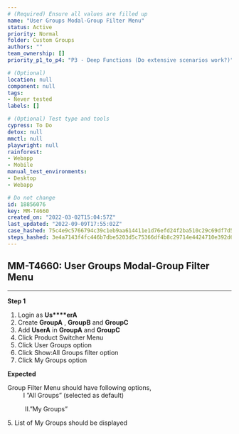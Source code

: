 ```yaml
---
# (Required) Ensure all values are filled up
name: "User Groups Modal-Group Filter Menu"
status: Active
priority: Normal
folder: Custom Groups
authors: ""
team_ownership: []
priority_p1_to_p4: "P3 - Deep Functions (Do extensive scenarios work?)"

# (Optional)
location: null
component: null
tags: 
- Never tested
labels: []

# (Optional) Test type and tools
cypress: To Do
detox: null
mmctl: null
playwright: null
rainforest: 
- Webapp
- Mobile
manual_test_environments: 
- Desktop
- Webapp

# Do not change
id: 18856076
key: MM-T4660
created_on: "2022-03-02T15:04:57Z"
last_updated: "2022-09-09T17:55:02Z"
case_hashed: 75c4e9c5766794c39c1eb9aa614411e1d76efd24f2ba510c29c69df7d505026a85b7b13bc48fa5613e8ca253b9e9f562
steps_hashed: 3e4a7143f4fc446b7dbe5203d5c75366df4b8c29714e4424710e392d60c3839402286256df33edafd4568f92380ed50d
---
```


<!-- (Auto-generated) Based on frontmatter's "key" and "name" -->

## MM-T4660: User Groups Modal-Group Filter Menu

---

**Step 1**

1. Login as **Us\*\*\*\*erA**
2. Create **GroupA** , **GroupB** and **GroupC**
3. Add **UserA** in **GroupA** and **GroupC**
4. Click Product Switcher Menu 
5. Click User Groups option
6. Click Show:All Groups filter option
7. Click My Groups option

**Expected**

Group Filter Menu should have following options,\
         I ”All Groups” (selected as default)

          II.”My Groups”

5\. List of My Groups should be displayed
